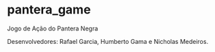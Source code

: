 # pantera_game
Jogo de Ação do Pantera Negra

Desenvolvedores: Rafael Garcia, Humberto Gama e Nicholas Medeiros.
